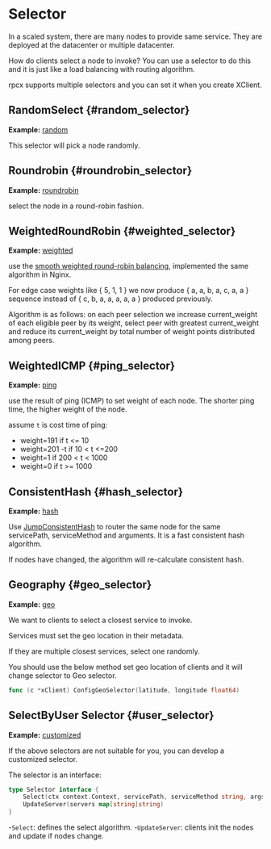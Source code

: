 # Selector

In a scaled system, there are many nodes to provide same service. They are deployed at the datacenter or multiple datacenter.

How do clients select a node to invoke? You can use a selector to do this and it is just like a load balancing with routing algorithm.

rpcx supports multiple selectors and  you can set it when you create XClient.



## RandomSelect {#random_selector}

**Example:** [random](https://github.com/rpcx-ecosystem/rpcx-examples3/tree/master/selector/random)

This selector will pick a node randomly.


## Roundrobin {#roundrobin_selector}

**Example:** [roundrobin](https://github.com/rpcx-ecosystem/rpcx-examples3/tree/master/selector/roundrobin)


select the node in a round-robin fashion.

## WeightedRoundRobin {#weighted_selector}

**Example:** [weighted](https://github.com/rpcx-ecosystem/rpcx-examples3/tree/master/selector/weighted)


use the [smooth weighted round-robin balancing](https://github.com/phusion/nginx/commit/27e94984486058d73157038f7950a0a36ecc6e35), implemented the same algorithm in Nginx.


For edge case weights like { 5, 1, 1 } we now produce { a, a, b, a, c, a, a }
sequence instead of { c, b, a, a, a, a, a } produced previously.

Algorithm is as follows: on each peer selection we increase current_weight
of each eligible peer by its weight, select peer with greatest current_weight
and reduce its current_weight by total number of weight points distributed
among peers.


## WeightedICMP {#ping_selector}

**Example:** [ping](https://github.com/rpcx-ecosystem/rpcx-examples3/tree/master/selector/ping)

use the result of ping (ICMP) to set weight of each node. The shorter ping time, the higher weight of the node.

assume `t` is cost time of ping:

-  weight=191       if t <= 10
-  weight=201 -t    if 10 < t <=200
-  weight=1         if 200 < t < 1000
-  weight=0         if t >= 1000


## ConsistentHash {#hash_selector}

**Example:** [hash](https://github.com/rpcx-ecosystem/rpcx-examples3/tree/master/selector/hash)


Use [JumpConsistentHash](https://arxiv.org/abs/1406.2294) to router the same node for the same servicePath, serviceMethod and arguments. It is a fast consistent hash algorithm.

If nodes have changed, the algorithm will re-calculate consistent hash.

## Geography {#geo_selector}

**Example:** [geo](https://github.com/rpcx-ecosystem/rpcx-examples3/tree/master/selector/geo)


We want to clients to select a closest service to invoke.

Services must set the geo location in their metadata.

If they are multiple closest services, select one randomly.

You should use the below method set geo location of clients and it will change selector to Geo selector.

```go
func (c *xClient) ConfigGeoSelector(latitude, longitude float64)
```

## SelectByUser Selector {#user_selector}

**Example:** [customized](https://github.com/rpcx-ecosystem/rpcx-examples3/tree/master/selector/customized)

If the above selectors are not suitable for you, you can develop a customized selector.

The selector is an interface:

```go
type Selector interface {
	Select(ctx context.Context, servicePath, serviceMethod string, args interface{}) string
	UpdateServer(servers map[string]string)
}
```


-`Select`: defines the select algorithm.
-`UpdateServer`: clients init the nodes and update if nodes change.

